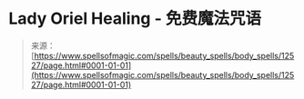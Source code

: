 <!--yml

category: 未分类

date: 2024-06-12 18:50:19

-->

# Lady Oriel Healing - 免费魔法咒语

> 来源：[https://www.spellsofmagic.com/spells/beauty_spells/body_spells/12527/page.html#0001-01-01](https://www.spellsofmagic.com/spells/beauty_spells/body_spells/12527/page.html#0001-01-01)
